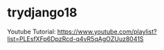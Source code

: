 # trydjango18

Youtube Tutorial: https://www.youtube.com/playlist?list=PLEsfXFp6DpzRcd-q4vR5qAgOZUuz8041S
